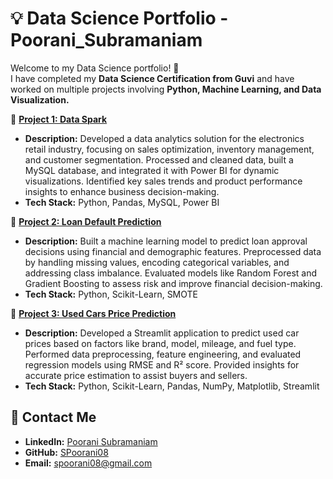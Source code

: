  # 💡 Data Science Portfolio - Poorani_Subramaniam  

Welcome to my Data Science portfolio! 🚀  
I have completed my **Data Science Certification from Guvi** and have worked on multiple projects involving **Python, Machine Learning, and Data Visualization.**  

🔹 **[Project 1: Data Spark](https://github.com/SPoorani08/Global_Electonics_Sales_Anlaysis)**
   - **Description:** Developed a data analytics solution for the electronics retail industry, focusing on sales optimization, inventory management, and customer segmentation. Processed and cleaned data, built a MySQL database, and integrated it with Power BI for dynamic visualizations. Identified key sales trends and product performance insights to enhance business decision-making.
   - **Tech Stack:** Python, Pandas, MySQL, Power BI

🔹 **[Project 2: Loan Default Prediction](https://github.com/SPoorani08/Loan_Default_Prediction)**
   - **Description:** Built a machine learning model to predict loan approval decisions using financial and demographic features. Preprocessed data by handling missing values, encoding categorical variables, and addressing class imbalance. Evaluated models like Random Forest and Gradient Boosting to assess risk and improve financial decision-making.
   - **Tech Stack:** Python, Scikit-Learn, SMOTE

🔹 **[Project 3: Used Cars Price Prediction](https://github.com/SPoorani08/Car_Dekho)**
   - **Description:** Developed a Streamlit application to predict used car prices based on factors like brand, model, mileage, and fuel type. Performed data preprocessing, feature engineering, and evaluated regression models using RMSE and R² score. Provided insights for accurate price estimation to assist buyers and sellers.
   - **Tech Stack:** Python, Scikit-Learn, Pandas, NumPy, Matplotlib, Streamlit


## 🔗 Contact Me

- **LinkedIn:** [Poorani Subramaniam](https://www.linkedin.com/in/pooranisubramaniam/)
- **GitHub:** [SPoorani08](https://github.com/SPoorani08/)
- **Email:** spoorani08@gmail.com
